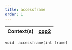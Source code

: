 ```yaml
---
title: accessframe
order: 1
---
```

| Context(s) | [cop2](../contexts/cop2.html) |
| --- | --- |

`void  accessframe(int frame)`
